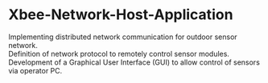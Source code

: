 # Xbee-Network-Host-Application
Implementing distributed network communication for outdoor sensor network.  
Definition of network protocol to remotely control sensor modules.  
Development of a Graphical User Interface (GUI) to allow control of sensors via operator PC.  
